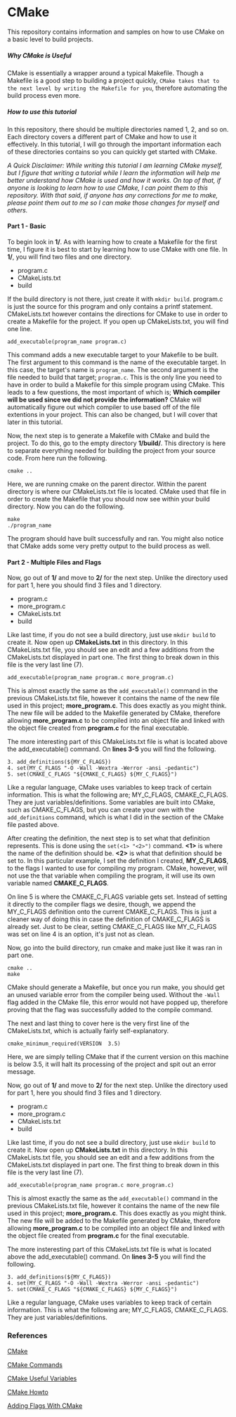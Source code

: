 # CMake
This repository contains information and samples on how to use CMake on a basic level to build projects.

##### Why CMake is Useful
CMake is essentially a wrapper around a typical Makefile. Though a Makefile is a good step to building a project quickly, `CMake takes that to the next level by writing the Makefile for you`, therefore automating the build process even more.

##### How to use this tutorial
In this repository, there should be multiple directories named 1, 2, and so on. Each directory covers a different part of CMake and how to use it effectively. In this tutorial, I will go through the important information each of these directories contains so you can quickly get started with CMake.

*A Quick Disclaimer: While writing this tutorial I am learning CMake myself, but I figure that writing a tutorial while I learn the information will help me better understand how CMake is used and how it works. On top of that, if anyone is looking to learn how to use CMake, I can point them to this repository. With that said, if anyone has any corrections for me to make, please point them out to me so I can make those changes for myself and others.*

#### Part 1 - Basic

To begin look in **1/**. As with learning how to create a Makefile for the first time, I figure it is best to start by learning how to use CMake with one file. In **1/**, you will find two files and one directory.

- program.c
- CMakeLists.txt
- build

If the build directory is not there, just create it with `mkdir build`. program.c is just the source for this program and only contains a printf statement. CMakeLists.txt however contains the directions for CMake to use in order to create a Makefile for the project.
If you open up CMakeLists.txt, you will find one line.

```
add_executable(program_name program.c)
```

This command adds a new executable target to your Makefile to be built. The first argument to this command is the name of the executable target. In this case, the target's name is `program_name`. The second argument is the file needed to build that target; `program.c`. This is the only line you need to have in order to build a Makefile for this simple program using CMake. This leads to a few questions, the most important of which is; **Which compiler will be used since we did not provide the information?** CMake will automatically figure out which compiler to use based off of the file extentions in your project. This can also be changed, but I will cover that later in this tutorial.

Now, the next step is to generate a Makefile with CMake and build the project. To do this, go to the empty directory **1/build/**. This directory is here to separate everything needed for building the project from your source code. From here run the following.

```
cmake ..
```

Here, we are running cmake on the parent director. Within the parent directory is where our CMakeLists.txt file is located. CMake used that file in order to create the Makefile that you should now see within your build directory. Now you can do the following.

```
make
./program_name
```

The program should have built successfully and ran. You might also notice that CMake adds some very pretty output to the build process as well.

#### Part 2 - Multiple Files and Flags

Now, go out of **1/** and move to **2/** for the next step. Unlike the directory used for part 1, here you should find 3 files and 1 directory.

- program.c
- more_program.c
- CMakeLists.txt
- build

Like last time, if you do not see a build directory, just use `mkdir build` to create it. Now open up **CMakeLists.txt** in this directory. In this CMakeLists.txt file, you should see an edit and a few additions from the CMakeLists.txt displayed in part one. The first thing to break down in this file is the very last line (7).

```
add_executable(program_name program.c more_program.c)
```

This is almost exactly the same as the `add_executable()` command in the previous CMakeLists.txt file, however it contains the name of the new file used in this project; **more_program.c**. This does exactly as you might think. The new file will be added to the Makefile generated by CMake, therefore allowing **more_program.c** to be compiled into an object file and linked with the object file created from **program.c** for the final executable.

The more interesting part of this CMakeLists.txt file is what is located above the add_executable() command. On **lines 3-5** you will find the following.

```
3. add_definitions(${MY_C_FLAGS})
4. set(MY_C_FLAGS "-O -Wall -Wextra -Werror -ansi -pedantic")
5. set(CMAKE_C_FLAGS "${CMAKE_C_FLAGS} ${MY_C_FLAGS}")
```

Like a regular language, CMake uses variables to keep track of certain information. This is what the following are; MY_C_FLAGS, CMAKE_C_FLAGS. They are just variables/definitions. Some variables are built into CMake, such as CMAKE_C_FLAGS, but you can create your own with the `add_definitions` command, which is what I did in the section of the CMake file pasted above.

After creating the definition, the next step is to set what that definition represents. This is done using the `set(<1> "<2>")` command. **<1>** is where the name of the definition should be. **<2>** is what that definition should be set to. In this particular example, I set the definition I created, **MY_C_FLAGS**, to the flags I wanted to use for compiling my program. CMake, however, will not use the that variable when compiling the program, it will use its own variable named **CMAKE_C_FLAGS**.

On line 5 is where the CMAKE_C_FLAGS variable gets set. Instead of setting it directly to the compiler flags we desire, though, we append the MY_C_FLAGS definition onto the current CMAKE_C_FLAGS. This is just a cleaner way of doing this in case the definition of CMAKE_C_FLAGS is already set. Just to be clear, setting CMAKE_C_FLAGS like MY_C_FLAGS was set on line 4 is an option, it's just not as clean.

Now, go into the build directory, run cmake and make just like it was ran in part one.

```
cmake ..
make
```

CMake should generate a Makefile, but once you run make, you should get an unused variable error from the compiler being used. Without the `-Wall` flag added in the CMake file, this error would not have popped up, therefore proving that the flag was successfully added to the compile command.

The next and last thing to cover here is the very first line of the CMakeLists.txt, which is actually fairly self-explanatory.

`cmake_minimum_required(VERSION  3.5)`

Here, we are simply telling CMake that if the current version on this machine is below 3.5, it will halt its processing of the project and spit out an error message.

Now, go out of **1/** and move to **2/** for the next step. Unlike the directory used for part 1, here you should find 3 files and 1 directory.

- program.c
- more_program.c
- CMakeLists.txt
- build

Like last time, if you do not see a build directory, just use `mkdir build` to create it. Now open up **CMakeLists.txt** in this directory. In this CMakeLists.txt file, you should see an edit and a few additions from the CMakeLists.txt displayed in part one. The first thing to break down in this file is the very last line (7).

```
add_executable(program_name program.c more_program.c)
```

This is almost exactly the same as the `add_executable()` command in the previous CMakeLists.txt file, however it contains the name of the new file used in this project; **more_program.c**. This does exactly as you might think. The new file will be added to the Makefile generated by CMake, therefore allowing **more_program.c** to be compiled into an object file and linked with the object file created from **program.c** for the final executable.

The more insteresting part of this CMakeLists.txt file is what is located above the add_executable() command. On **lines 3-5** you will find the following.

```
3. add_definitions(${MY_C_FLAGS})
4. set(MY_C_FLAGS "-O -Wall -Wextra -Werror -ansi -pedantic")
5. set(CMAKE_C_FLAGS "${CMAKE_C_FLAGS} ${MY_C_FLAGS}")
```

Like a regular language, CMake uses variables to keep track of certain information. This is what the following are; MY_C_FLAGS, CMAKE_C_FLAGS. They are just variables/definitions.


### References

[CMake](https://cmake.org/)

[CMake Commands](https://cmake.org/cmake/help/v3.0/manual/cmake-commands.7.html)

[CMake Useful Variables](https://cmake.org/Wiki/CMake_Useful_Variables)

[CMake Howto](https://www.cs.swarthmore.edu/~adanner/tips/cmake.php)

[Adding Flags With CMake](http://stackoverflow.com/questions/11783932/how-to-add-linker-or-compile-flag-in-cmake-file)
